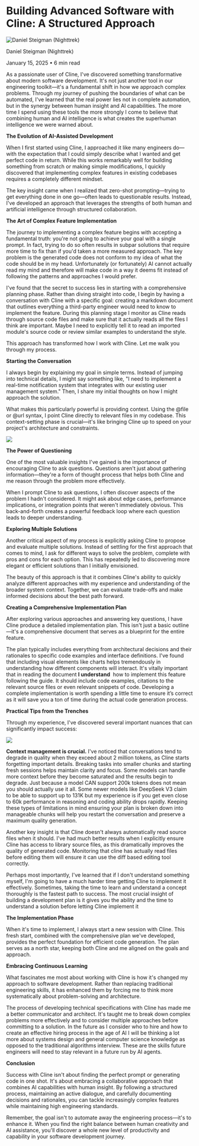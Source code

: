 # Building Advanced Software with Cline: A Structured Approach

![Daniel Steigman (Nighttrek)](/_next/image?url=https%3A%2F%2Fcline.ghost.io%2Fcontent%2Fimages%2F2025%2F01%2FDALL-E-2024-12-13-00.27.46---Simplified-pop-art-profile-picture-of-a-male-character-named--Nighttrek--with-steampunk-and-crypto-punk-themes.-The-character-features-a-minimalist--p.jpeg&w=96&q=75)

Daniel Steigman (Nighttrek)

January 15, 2025 • 6 min read

As a passionate user of Cline, I've discovered something transformative about modern software development. It's not just another tool in our engineering toolkit—it's a fundamental shift in how we approach complex problems. Through my journey of pushing the boundaries of what can be automated, I've learned that the real power lies not in complete automation, but in the synergy between human insight and AI capabilities. The more time I spend using these tools the more strongly I come to believe that combining human and AI intelligence is what creates the superhuman intelligence we were warned about.

**The Evolution of AI-Assisted Development**

When I first started using Cline, I approached it like many engineers do—with the expectation that I could simply describe what I wanted and get perfect code in return. While this works remarkably well for building something from scratch or making simple modifications, I quickly discovered that implementing complex features in existing codebases requires a completely different mindset.

The key insight came when I realized that zero-shot prompting—trying to get everything done in one go—often leads to questionable results. Instead, I've developed an approach that leverages the strengths of both human and artificial intelligence through structured collaboration.

**The Art of Complex Feature Implementation**

The journey to implementing a complex feature begins with accepting a fundamental truth: you're not going to achieve your goal with a single prompt. In fact, trying to do so often results in subpar solutions that require more time to fix than if you'd taken a more measured approach. The key problem is the generated code does not conform to my idea of what the code should be in my head. Unfortunately (or fortunately) AI cannot actually read my mind and therefore will make code in a way it deems fit instead of following the patterns and approaches I would prefer.

I've found that the secret to success lies in starting with a comprehensive planning phase. Rather than diving straight into code, I begin by having a conversation with Cline with a specific goal: creating a markdown document that outlines everything a third-party engineer would need to know to implement the feature. During this planning stage I monitor as Cline reads through source code files and make sure that it actually reads all the files I think are important. Maybe I need to explicitly tell it to read an imported module's source code or review similar examples to understand the style.

This approach has transformed how I work with Cline. Let me walk you through my process.

**Starting the Conversation**

I always begin by explaining my goal in simple terms. Instead of jumping into technical details, I might say something like, "I need to implement a real-time notification system that integrates with our existing user management system." Then, I share my initial thoughts on how I might approach the solution.

What makes this particularly powerful is providing context. Using the @file or @url syntax, I point Cline directly to relevant files in my codebase. This context-setting phase is crucial—it's like bringing Cline up to speed on your project's architecture and constraints.

![](https://cline.ghost.io/content/images/2025/01/image-7.png)

**The Power of Questioning**

One of the most valuable insights I've gained is the importance of encouraging Cline to ask questions. Questions aren't just about gathering information—they're a form of thought process that helps both Cline and me reason through the problem more effectively.

When I prompt Cline to ask questions, I often discover aspects of the problem I hadn't considered. It might ask about edge cases, performance implications, or integration points that weren't immediately obvious. This back-and-forth creates a powerful feedback loop where each question leads to deeper understanding.

**Exploring Multiple Solutions**

Another critical aspect of my process is explicitly asking Cline to propose and evaluate multiple solutions. Instead of settling for the first approach that comes to mind, I ask for different ways to solve the problem, complete with pros and cons for each option. This has repeatedly led to discovering more elegant or efficient solutions than I initially envisioned.

The beauty of this approach is that it combines Cline's ability to quickly analyze different approaches with my experience and understanding of the broader system context. Together, we can evaluate trade-offs and make informed decisions about the best path forward.

**Creating a Comprehensive Implementation Plan**

After exploring various approaches and answering key questions, I have Cline produce a detailed implementation plan. This isn't just a basic outline—it's a comprehensive document that serves as a blueprint for the entire feature.

The plan typically includes everything from architectural decisions and their rationales to specific code examples and interface definitions. I've found that including visual elements like charts helps tremendously in understanding how different components will interact. It's vitally important that in reading the document **I understand**  how to implement this feature following the guide. It should include code examples, citations to the relevant source files or even relevant snippets of code. Developing a complete implementation is worth spending a little time to ensure it’s correct as it will save you a ton of time during the actual code generation process.

**Practical Tips from the Trenches**

Through my experience, I've discovered several important nuances that can significantly impact success:

![](https://cline.ghost.io/content/images/2025/01/image-6.png)

**Context management is crucial.** I've noticed that conversations tend to degrade in quality when they exceed about 2 million tokens, as Cline starts forgetting important details. Breaking tasks into smaller chunks and starting fresh sessions helps maintain clarity and focus. Some models can handle more context before they become saturated and the results begin to degrade. Just because a model CAN support 200k tokens does not mean you should actually use it all. Some newer models like DeepSeek V3 claim to be able to support up to 131K but my experience is if you get even close to 60k performance in reasoning and coding ability drops rapidly. Keeping these types of limitations in mind ensuring your plan is broken down into manageable chunks will help you restart the conversation and preserve a maximum quality generation.

Another key insight is that Cline doesn't always automatically read source files when it should. I've had much better results when I explicitly ensure Cline has access to library source files, as this dramatically improves the quality of generated code. Monitoring that cline has actually read files before editing them will ensure it can use the diff based editing tool correctly.

Perhaps most importantly, I've learned that if I don't understand something myself, I'm going to have a much harder time getting Cline to implement it effectively. Sometimes, taking the time to learn and understand a concept thoroughly is the fastest path to success. The most crucial insight of building a development plan is it gives you the ability and the time to understand a solution before letting Cline implement it

**The Implementation Phase**

When it's time to implement, I always start a new session with Cline. This fresh start, combined with the comprehensive plan we've developed, provides the perfect foundation for efficient code generation. The plan serves as a north star, keeping both Cline and me aligned on the goals and approach.

**Embracing Continuous Learning**

What fascinates me most about working with Cline is how it's changed my approach to software development. Rather than replacing traditional engineering skills, it has enhanced them by forcing me to think more systematically about problem-solving and architecture.

The process of developing technical specifications with Cline has made me a better communicator and architect. It's taught me to break down complex problems more effectively and to consider multiple approaches before committing to a solution. In the future as I consider who to hire and how to create an effective hiring process in the age of AI I will be thinking a lot more about systems design and general computer science knowledge as opposed to the traditional algorithms interview. These are the skills future engineers will need to stay relevant in a future run by AI agents.

**Conclusion**

Success with Cline isn't about finding the perfect prompt or generating code in one shot. It's about embracing a collaborative approach that combines AI capabilities with human insight. By following a structured process, maintaining an active dialogue, and carefully documenting decisions and rationales, you can tackle increasingly complex features while maintaining high engineering standards.

Remember, the goal isn't to automate away the engineering process—it's to enhance it. When you find the right balance between human creativity and AI assistance, you'll discover a whole new level of productivity and capability in your software development journey.
